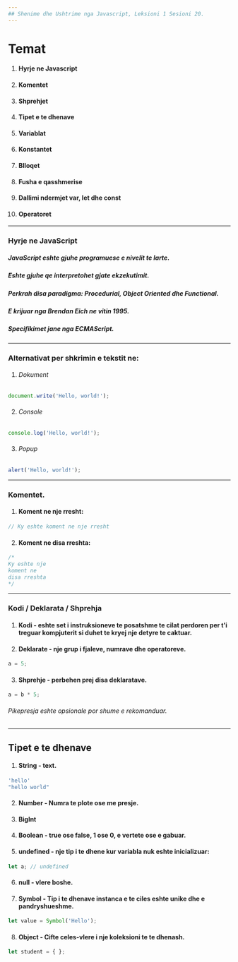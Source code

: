 ```yaml
---
## Shenime dhe Ushtrime nga Javascript, Leksioni 1 Sesioni 20.
---
```

# Temat
1. #### Hyrje ne Javascript
2. #### Komentet
3. #### Shprehjet
4. #### Tipet e te dhenave
5. #### Variablat
6. #### Konstantet
7. #### Blloqet
8. #### Fusha e qasshmerise
9. #### Dallimi ndermjet var, let dhe const
10. #### Operatoret
---
### Hyrje ne JavaScript
##### JavaScript eshte gjuhe programuese e nivelit te larte.
##### Eshte gjuhe qe interpretohet gjate ekzekutimit.
##### Perkrah disa paradigma: Procedurial, Object Oriented dhe Functional.
##### E krijuar nga Brendan Eich ne vitin 1995.
##### Specifikimet jane nga ECMAScript.
---
### Alternativat per shkrimin e tekstit ne:
1. ###### Dokument
```js
document.write('Hello, world!');
```
2. ###### Console
```js
console.log('Hello, world!');
```
3. ###### Popup
```js
alert('Hello, world!');
```
---
### Komentet.
1. #### Koment ne nje rresht:
```js
// Ky eshte koment ne nje rresht
```
2. #### Koment ne disa rreshta:
```js
/*
Ky eshte nje
koment ne
disa rreshta
*/
```
---
### Kodi / Deklarata / Shprehja
1. #### Kodi - eshte set i instruksioneve te posatshme te cilat perdoren per t'i treguar kompjuterit si duhet te kryej nje detyre te caktuar.
2. #### Deklarate - nje grup i fjaleve, numrave dhe operatoreve.
```js
a = 5;
```
3. #### Shprehje - perbehen prej disa deklaratave.
```js
a = b * 5;
```
###### Pikepresja eshte opsionale por shume e rekomanduar.
---
## Tipet e te dhenave
1. #### String - text.
```js
'hello'
"hello world"
```
2. #### Number - Numra te plote ose me presje.
3. #### BigInt
4. #### Boolean - true ose false, 1 ose 0, e vertete ose e gabuar.
5. #### undefined - nje tip i te dhene kur variabla nuk eshte inicializuar:
```js
let a; // undefined
```
6. #### null - vlere boshe.
7. #### Symbol - Tip i te dhenave instanca e te ciles eshte unike dhe e pandryshueshme.
```js
let value = Symbol('Hello');
```
8. #### Object - Cifte celes-vlere i nje koleksioni te te dhenash.
```js
let student = { };
```
